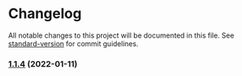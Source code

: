 # Changelog

All notable changes to this project will be documented in this file. See [standard-version](https://github.com/conventional-changelog/standard-version) for commit guidelines.

### [1.1.4](https://github.com/HEmile/juggl/compare/v1.1.3...v1.1.4) (2022-01-11)
